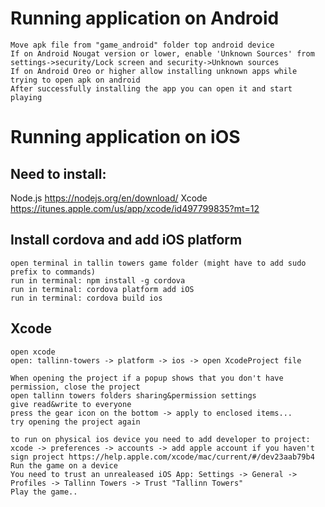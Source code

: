 # Running application on Android
```
Move apk file from "game_android" folder top android device
If on Android Nougat version or lower, enable 'Unknown Sources' from settings->security/Lock screen and security->Unknown sources
If on Android Oreo or higher allow installing unknown apps while trying to open apk on android
After successfully installing the app you can open it and start playing
```
# Running application on iOS

## Need to install:
Node.js https://nodejs.org/en/download/
Xcode https://itunes.apple.com/us/app/xcode/id497799835?mt=12

## Install cordova and add iOS platform
```
open terminal in tallin towers game folder (might have to add sudo prefix to commands)
run in terminal: npm install -g cordova
run in terminal: cordova platform add iOS
run in terminal: cordova build ios
```

## Xcode
```
open xcode
open: tallinn-towers -> platform -> ios -> open XcodeProject file

When opening the project if a popup shows that you don't have permission, close the project
open tallinn towers folders sharing&permission settings
give read&write to everyone
press the gear icon on the bottom -> apply to enclosed items...
try opening the project again

to run on physical ios device you need to add developer to project: 
xcode -> preferences -> accounts -> add apple account if you haven't
sign project https://help.apple.com/xcode/mac/current/#/dev23aab79b4
Run the game on a device
You need to trust an unrealeased iOS App: Settings -> General -> Profiles -> Tallinn Towers -> Trust "Tallinn Towers"
Play the game..
```